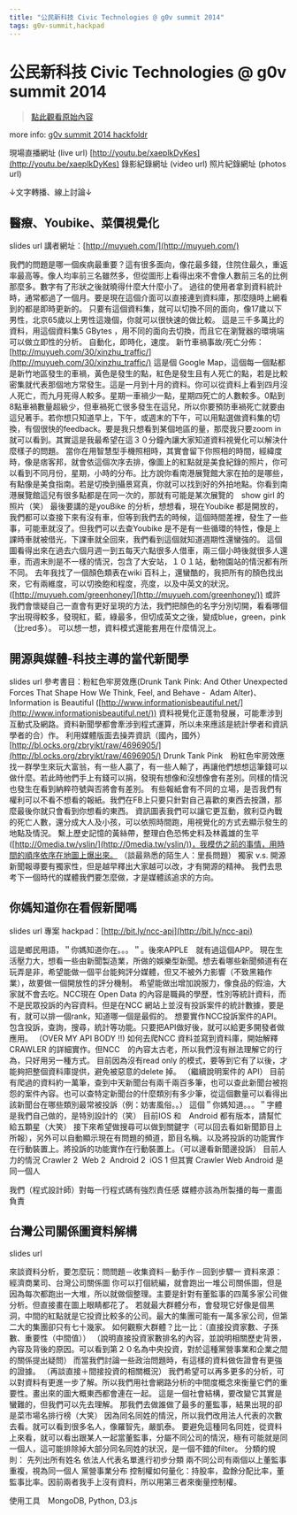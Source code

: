 ```yaml
---
title: "公民新科技 Civic Technologies @ g0v summit 2014"
tags: g0v-summit,hackpad
---
```


# 公民新科技 Civic Technologies @ g0v summit 2014

> [點此觀看原始內容](https://g0v.hackpad.tw/lrsRSCY5iWB)

more info: [g0v summit 2014 hackfoldr](http://beta.hackfoldr.org/g0v-summit-2014)


現場直播網址 (live url)  [http://youtu.be/xaeplkDyKes](http://youtu.be/xaeplkDyKes)
錄影紀錄網址 (video url)
照片紀錄網址 (photos url)


↓文字轉播、線上討論↓

## 醫療、Youbike、菜價視覺化

slides url
講者網址：[http://muyueh.com/](http://muyueh.com/)

我們的問題是哪一個疾病最重要？這有很多面向，像花最多錢，住院住最久，重返率最高等。像人均率前三名雖然多，但從圖形上看得出來不會像人數前三名的比例那麼多。數字有了形狀之後就曉得什麼大什麼小了。
過往的使用者拿到資料統計時，通常都過了一個月。要是現在這個介面可以直接連到資料庫，那麼隨時上網看到的都是即時更新的。
只要有這個資料集，就可以切換不同的面向，像17歲以下男性，北京65歲以上男性這幾個，你就可以很快速的做比較。
這是三千多萬比的資料，用這個資料集5 GBytes ，用不同的面向去切換，而且它在瀏覽器的環境端可以做立即性的分析。
自動化，即時化，速度。
新竹車禍事故/死亡分佈：[http://muyueh.com/30/xinzhu_traffic/](http://muyueh.com/30/xinzhu_traffic/)
這是個 Google Map，這個每一個點都是新竹地區發生的車禍，黃色是發生的點，紅色是發生且有人死亡的點，若是比較密集就代表那個地方常發生。這是一月到十月的資料。你可以從資料上看到四月沒人死亡，而九月死得人較多。星期一車禍少一點，星期四死亡的人數較多。0點到8點車禍數量超級少，但車禍死亡很多發生在這兒，所以你要預防車禍死亡就要由這兒著手。若你想只知道早上，下午，或週末的下午，可以用點選做資料集的切換，有個很快的feedback。要是我只想看到某個地區的量，那麼我只要zoom in 就可以看到。其實這是我最希望在這３０分鐘內讓大家知道資料視覺化可以解決什麼樣子的問題。
當你在用智慧型手機照相時，其實會留下你照相的時間，經緯度時，像是痞客邦，就會依這個次序去排，像圖上的紅點就是美食紀錄的照片，你可以看到不同月份，星期，小時的分布。比方說你看南港展覽館大家在拍的是哪些，有點像是美食指南。若是切換到攝景寫真，你就可以找到好的外拍地點。你看到南港展覽館這兒有很多點都是在同一次的，那就有可能是某次展覽的　show girl 的照片（笑）
最後要講的是youBike 的分析，想想看，現在Youbike 都是開放的，我們都可以查接下來有沒有車，但等到我們去的時候，這個時間差裡，發生了一些事，可能車就沒了。但我們可以去查Youbike 是不是有一些循環的特性，像是上課時車就被借光，下課車就全回來，我們看到這個就知道週期性還蠻強的。
這個圖看得出來在過去六個月週一到五每天六點很多人借車，兩三個小時後就很多人還車，而週末則是不一樣的情況，包含了大安站，１０１站，動物園站的情況都有所不同。
去年我找了一個顏色類表在wiki 百科上，還蠻酷的，我把所有的顏色找出來，它有兩維度，可以切換飽和程度，亮度，以及中英文的狀況。([http://muyueh.com/greenhoney/](http://muyueh.com/greenhoney/))
或許我們會懷疑自己一直會有更好呈現的方法，我們把顏色的名字分別切開，看看哪個字出現得較多，發現紅，藍，綠最多，但切成英文之後，變成blue，green，pink（比red多）。
可以想一想，資料模式還能套用在什麼情況上。

## 開源與媒體-科技主導的當代新聞學

slides url
參考書目：粉紅色牢房效應(Drunk Tank Pink: And Other Unexpected Forces That Shape How We Think, Feel, and Behave -  Adam Alter)、Information is Beautiful ([http://www.informationisbeautiful.net/](http://www.informationisbeautiful.net/))
資料視覺化正蓬勃發展，可能牽涉到互動式及網路。資料新聞學都會牽涉到程式運算，所以未來應該是統計學者和資訊學者的合）作。
利用媒體版面去操弄資訊（國內，國外）
[http://bl.ocks.org/zbryikt/raw/4696905/](http://bl.ocks.org/zbryikt/raw/4696905/)
Drunk Tank Pink　粉紅色牢房效應
找一群學生來玩大富翁，有一些人贏了，有一些人輸了，再讓他們想想這筆錢可以做什麼。若此時他們手上有錢可以捐，發現有想像和沒想像會有差別。同樣的情況也發生在看到納粹符號與否將會有差別。
有些報紙會有不同的立場，是否我們有權利可以不看不想看的報紙。我們在FB上只要只針對自己喜歡的東西去按讚，那麼最後你就只會看到你想看的東西。
資訊圖表我們可以讓它更互動，敘利亞內戰的死亡人數，還分成大人及小孩，可以依照時間跑，用視覺化的方式去顯示發生的地點及情況。
繫上歷史記憶的黃絲帶，整理白色恐怖史料及林義雄的生平([http://0media.tw/yslin/](http://0media.tw/yslin/))，我模仿之前的事情，用時間的順序依序在地圖上爆出來。
（談最熟悉的陌生人：里長問題）
獨家 v.s. 開源
新聞報導要有獨家性，但是越早釋出大家越可以改，才有開源的精神。
我們去思考下一個時代的媒體我們要怎麼做，才是媒體該追求的方向。

## 你媽知道你在看假新聞嗎

slides url
專案 hackpad：[http://bit.ly/ncc-api](http://bit.ly/ncc-api)

這是鄉民用語，＂你媽知道你在。。。＂。後來APPLE　就有過這個APP。
現在生活壓力大，想看一些由新聞製造業，所做的娛樂型新聞。想去看哪些新聞頻道有在玩弄是非，希望能做一個平台能夠評分媒體，但又不被外力影響（不致黑箱作業），故要做一個開放性的評分機制。
希望能做出增加說服力，像食品的假油，大家就不會去吃。NCC現在 Open Data 的內容是職員的學歷，性別等統計資料，而不是民眾投訴的內容資料。但是在NCC 網站上並沒有投訴案件的統計數據，要是有，就可以排一個rank，知道哪一個是最假的。
想要實作NCC投訴案件的API。包含投訴，查詢，搜尋，統計等功能。只要把API做好後，就可以給更多開發者做應用。
（OVER MY API BODY !!)
如何去爬NCC 資料並寫到資料庫，開始解釋 CRAWLER 的詳細實作。但NCC　的內容太古老，所以我們沒有辦法理解它的行為，只好用另一種方式。
目前因為沒有read only 的模式，要等到它有了以後，才能夠把整個資料庫提供，避免被惡意的delete 掉。
（繼續說明案件的 API）
目前有爬過的資料約一萬筆，查到中天新聞台有兩千兩百多筆，也可以查此新聞台被抱怨的案件內容。也可以查特定新聞台的什麼類別有多少筆，從這個數量可以看得出該新聞台在哪些類別最常被投訴（例：妨害風俗。。）
這個＂你媽知道。。。＂字體是我們自己做的，是特別設計的（笑）
目前IOS 和　Android 都有版本，請幫忙給五顆星（大笑）
接下來希望做搜尋可以做到關鍵字（可以回去看如新聞節目上所報），另外可以自動顯示現在有問題的頻道，節目名稱。以及將投訴的功能實作在行動裝置上。將投訴的功能實作在行動裝置上。（可以邊看新聞邊投訴）
目前人力的情況
Crawler 2  Web 2  Android 2  iOS 1
但其實 Crawler Web Android 是同一個人

我們（程式設計師）對每一行程式碼有強烈責任感
媒體亦該為所製播的每一畫面負責

## 台灣公司關係圖資料解構

slides url

來談資料分析，要怎麼玩：問問題－收集資料－動手作－回到步驟一
資料來源：經濟商業司、台灣公司關係圖
你可以打個統編，就會跑出一堆公司關係圖，但是因為每次都跑出一大堆，所以就做個整理。主要是針對有董監事的四萬多家公司做分析。但直接畫在圖上眼睛都花了。
若就最大群體分布，會發現它好像是個黑洞，中間的紅點就是它投資比較多的公司。最大的集團可能有一萬多家公司，但第二大的集團卻只有七十幾家。
如何觀察大群體？比一比：（直接投資家數、子孫數、重要性（中間值））
（說明直接投資家數排名的內容，並說明相關歷史背景，內容及背後的原因。可以看到第２０名為中央投資，對於這種黨營事業和企業之間的關係提出疑問）
而當我們討論一些政治問題時，有這樣的資料做佐證會有更強的證據。
（再談直接＋間接投資的相關概況）
我們希望可以再多更多的分析，可以對資料有更進一步了解。所以我們用社會網路分析的中間度概念來衡量它們的重要性。畫出來的圖大概東西都會連在一起。
這是一個社會結構，要改變它其實是蠻難的，但我們可以先去理解。
那我們去做誰做了最多的董監事，結果出現的卻是菜市場名排行榜（大笑）
因為同名同姓的情況，所以我們改用法人代表的次數去看。就可以看到很多名人，像羅智先，嚴凱泰。
要避免這種同名同姓，從資料上來看，就可以看出跟某人一起當董監事，分屬不同公司的情況，極有可能就是同一個人，這可能排除掉大部分同名同姓的狀況，是一個不錯的filter。
分類的規則：
先列出所有姓名
依法人代表名單進行初步分類
兩不同公司有兩個以上董監事重複，視為同一個人
黨營事業分布
控制權如何量化：持股率，盈餘分配比率，董監事比率。因前兩者我手上沒有資料，所以用第三者來衡量控制權。

使用工具　MongoDB, Python, D3.js



